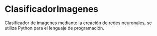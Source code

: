 # ClasificadorImagenes
Clasificador de imagenes mediante la creación de redes neuronales, se utiliza Python para el lenguaje de programación.
